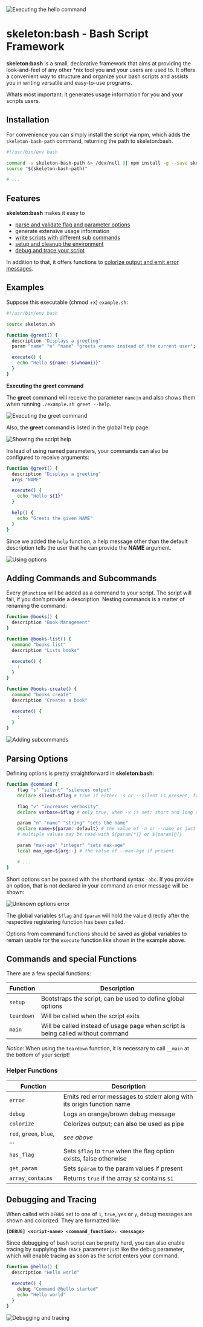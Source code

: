 ![Executing the hello command](assets/logo.png)

# skeleton:bash - Bash Script Framework

**skeleton:bash** is a small, declarative framework that aims at providing the look-and-feel of
any other *nix tool you and your users are used to.
It offers a convenient way to structure and organize your bash scripts and assists
you in writing versatile and easy-to-use programs.

Whats most important: it generates usage information for you and your scripts users.

## Installation

For convenience you can simply install the script via npm, which adds the
`skeleton-bash-path` command, returning the path to skeleton:bash.

```bash
#!/usr/bin/env bash

command -v skeleton-bash-path &> /dev/null || npm install -g --save skeleton-bash-npm
source "$(skeleton-bash-path)"

# ...
```

## Features

**skeleton:bash** makes it easy to
- [parse and validate flag and parameter options](#parsing-options)
- generate extensive usage information
- [write scripts with different sub commands](#adding-commands-and-subcommands)
- [setup and cleanup the environment](#helper-functions)
- [debug and trace your script](#debugging-and-tracing)

In addition to that, it offers functions to [colorize output and emit error messages](#helper-functions).  

## Examples
Suppose this executable (chmod +x) `example.sh`:

```bash
#!/usr/bin/env bash

source skeleton.sh

function @greet() {
  description "Displays a greeting"
  param "name" "n" "name" "greets <name> instead of the current user"; name="$param"

  execute() {
    echo "Hello ${name:-$(whoami)}"
  }
}
```

**Executing the greet command**

The **greet** command will receive the parameter `name|n` and also shows them when
running `./example.sh greet --help`.

![Executing the greet command](assets/example-1.gif)

Also, the **greet** command is listed in the global help page:

![Showing the script help](assets/example-2.png)

Instead of using named parameters, your commands can also be configured to receive
arguments:

```bash
function @greet() {
  description "Displays a greeting"
  args "NAME"

  execute() {
    echo "Hello ${1}"
  }

  help() {
    echo "Greets the given NAME"
  }
}
```

Since we added the `help` function, a help message other than the default description
tells the user that he can provide the **NAME** argument.

![Using options](assets/example-3.png)

## Adding Commands and Subcommands

Every `@function` will be added as a command to your script. The script will fail, if
you don't provide a description. Nesting commands is a matter of renaming the command:

```bash
function @books() {
  description "Book Management"
}

function @books-list() {
  command "books list"
  description "Lists books"

  execute() {
    :
  }
}

function @books-create() {
  command "books create"
  description "Creates a book"

  execute() {
    :
  }
}
```

![Adding subcommands](assets/example-4.png)

## Parsing Options

Defining options is pretty straightforward in **skeleton:bash**:
```bash
function @command {
    flag "s" "silent" "silences output"
    declare silent=$flag # true if either -s or --silent is present, false otherwise

    flag "v" "increases verbosity"
    declare verbose=$flag # only true, when -v is set; short and long args are interchangeable

    param "n" "name" "string" "sets the name"
    declare name=${param:-default} # the value of -n or --name or just 'default'
    # multiple values may be read with ${param[*]} or ${param[@]}

    param "max-age" "integer" "sets max-age"
    local max_age=${arg:-} # the value of --max-age if present

    # ...
}
```

Short options can be passed with the shorthand syntax `-abc`. If you provide an
option, that is not declared in your command an error message will be shown:

![Unknown options error](assets/example-5.png)

The global variables `$flag` and `$param` will hold the value directly after the
respective registering function has been called.

Options from command functions should be saved as global variables to remain usable
for the `execute` function like shown in the example above.

## Commands and special Functions

There are a few special functions:

|Function|Description|
|---|---|
|`setup`|Bootstraps the script, can be used to define global options|
|`teardown`|Will be called when the script exits|
|`main`|Will be called instead of usage page when script is being called without command |

*Notice*: When using the `teardown` function, it is necessary to call `__main` at the bottom
of your script!

### Helper Functions

|Function|Description|
|---|---|
|`error`|Emits red error messages to stderr along with its origin function name|
|`debug`|Logs an orange/brown debug message|
|`colorize`|Colorizes output; can also be used as pipe|
|`red`, `green`, `blue`, ...|*see above*|
|`has_flag`|Sets `$flag` to `true` when the flag option exists, false otherwise|
|`get_param`|Sets `$param` to the param values if present|
|`array_contains`|Returns `true` if the array `$2` contains `$1`|

## Debugging and Tracing

When called with `DEBUG` set to one of `1`, `true`, `yes` or `y`, debug messages
are shown and colorized. They are formatted like:

**`[DEBUG] <script-name> <command_function>: <message>`**

Since debugging of bash script can be pretty hard, you can also enable tracing by
supplying the `TRACE` parameter just like the debug parameter, which will enable
tracing as soon as the script enters your command.

```bash
function @hello() {
  description "Hello world"

  execute() {
    debug "Command @hello started"
    echo "Hello world"
  }
}
```

![Debugging and tracing](assets/example-6.png)

